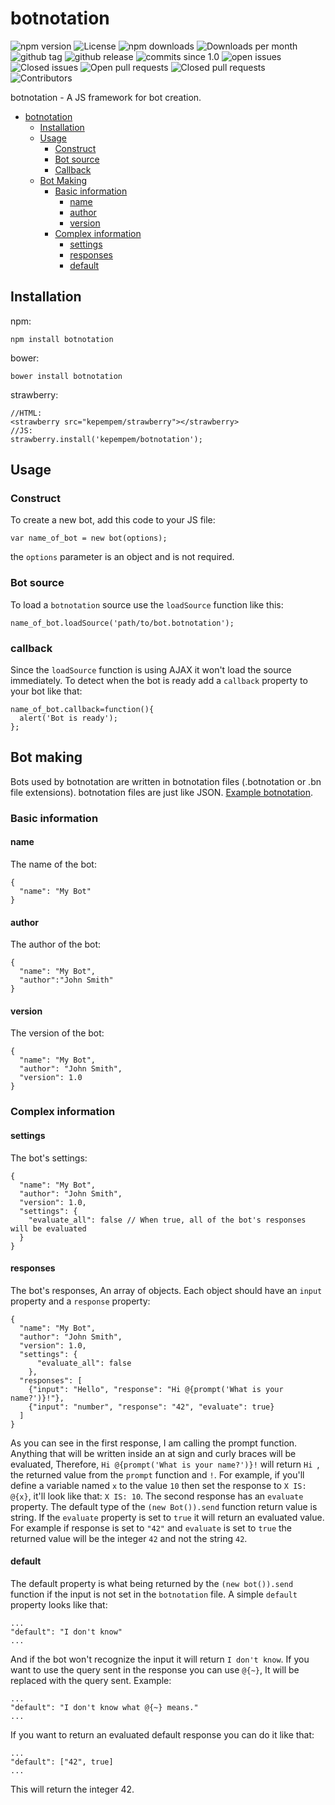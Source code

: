 # botnotation
<img src="https://img.shields.io/npm/v/botnotation.svg?maxAge=2592000" alt="npm version"> <img src="https://img.shields.io/github/license/kepempem/botnotation.svg" alt="License"> <img src="https://img.shields.io/npm/dt/botnotation.svg" alt="npm downloads"> <img src="https://img.shields.io/npm/dm/botnotation.svg" alt="Downloads per month"> <img src="https://img.shields.io/github/tag/kepempem/botnotation.svg" alt="github tag"> <img src="https://img.shields.io/github/release/kepempem/botnotation.svg" alt="github release"> <img src="https://img.shields.io/github/commits-since/kepempem/botnotation/1.0.svg" alt="commits since 1.0"> <img src="https://img.shields.io/github/issues/kepempem/botnotation.svg" alt="open issues"> <img src="https://img.shields.io/github/issues-closed-raw/kepempem/botnotation.svg" alt="Closed issues"> <img src="https://img.shields.io/github/issues-pr/kepempem/botnotation.svg" alt="Open pull requests"> <img src="https://img.shields.io/github/issues-pr-closed-raw/kepempem/botnotation.svg" alt="Closed pull requests"> <img src="https://img.shields.io/github/contributors/kepempem/botnotation.svg" alt="Contributors">

botnotation - A JS framework for bot creation.
+ [botnotation](#botnotation)
  + [Installation](#installation)
  + [Usage](#usage)
    + [Construct](#construct)
    + [Bot source](#bot-source)
    + [Callback](#callback)
  + [Bot Making](#bot-making)
    + [Basic information](#basic-information)
      + [name](#name)
      + [author](#author)
      + [version](#version)
    + [Complex information](#complex-information)
      + [settings](#settings)
      + [responses](#responses)
      + [default](#default)

## Installation
npm:
```
npm install botnotation
```
bower:
```
bower install botnotation
```
strawberry:
```
//HTML:
<strawberry src="kepempem/strawberry"></strawberry>
//JS:
strawberry.install('kepempem/botnotation');
```
## Usage
### Construct
To create a new bot, add this code to your JS file:
```
var name_of_bot = new bot(options);
```
the ```options``` parameter is an object and is not required.
### Bot source
To load a ```botnotation``` source use the ```loadSource``` function like this:
```
name_of_bot.loadSource('path/to/bot.botnotation');
```
### callback
Since the ```loadSource``` function is using AJAX it won't load the source immediately. To detect when the bot is ready add a ```callback``` property to your bot like that:
```
name_of_bot.callback=function(){
  alert('Bot is ready');
};
```
## Bot making
Bots used by botnotation are written in botnotation files (.botnotation or .bn file extensions). botnotation files are just like JSON. [Example botnotation](./examples/MyBot.botnotation).
### Basic information
#### name
The name of the bot:
```
{
  "name": "My Bot"
}
```
#### author
The author of the bot:
```
{
  "name": "My Bot",
  "author":"John Smith"
}
```
#### version
The version of the bot:
```
{
  "name": "My Bot",
  "author": "John Smith",
  "version": 1.0
}
```
### Complex information
#### settings
The bot's settings:
```
{
  "name": "My Bot",
  "author": "John Smith",
  "version": 1.0,
  "settings": {
    "evaluate_all": false // When true, all of the bot's responses will be evaluated
  }
}
```
#### responses
The bot's responses, An array of objects. Each object should have an ```input``` property and a ```response``` property:
```
{
  "name": "My Bot",
  "author": "John Smith",
  "version": 1.0,
  "settings": {
      "evaluate_all": false
    },
  "responses": [
    {"input": "Hello", "response": "Hi @{prompt('What is your name?')}!"},
    {"input": "number", "response": "42", "evaluate": true}
  ]
}
```
As you can see in the first response, I am calling the prompt function. Anything that will be written inside an at sign and curly braces will be evaluated, Therefore, ```Hi @{prompt('What is your name?')}!``` will return ```Hi ```, the returned value from the ```prompt``` function and ```!```. For example, if you'll define a variable named ```x``` to the value ```10``` then set the response to ```X IS: @{x}```, it'll look like that: ```X IS: 10```.
The second response has an ```evaluate``` property. The default type of the ```(new Bot()).send``` function return value is string. If the ```evaluate``` property is set to ```true``` it will return an evaluated value. For example if response is set to ```"42"``` and ```evaluate``` is set to ```true``` the returned value will be the integer ```42``` and not the string ```42```.
#### default
The default property is what being returned by the ```(new bot()).send``` function if the input is not set in the ```botnotation``` file. A simple ```default``` property looks like that:
```
...
"default": "I don't know"
...
```
And if the bot won't recognize the input it will return ```I don't know```.
If you want to use the query sent in the response you can use ```@{~}```, It will be replaced with the query sent. Example:
```
...
"default": "I don't know what @{~} means."
...
```
If you want to return an evaluated default response you can do it like that:
```
...
"default": ["42", true]
...
```
This will return the integer 42.

